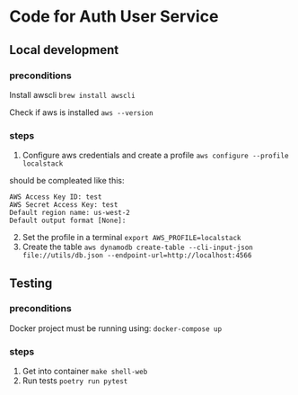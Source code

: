 # Code for Auth User Service

## Local development

### preconditions
Install awscli
```brew install awscli```

Check if aws is installed
```aws --version```

### steps
1. Configure aws credentials and create a profile
```aws configure --profile localstack```

should be compleated like this:
```
AWS Access Key ID: test
AWS Secret Access Key: test
Default region name: us-west-2
Default output format [None]:
```
2. Set the profile in a terminal
```export AWS_PROFILE=localstack```
3. Create the table
```aws dynamodb create-table --cli-input-json file://utils/db.json --endpoint-url=http://localhost:4566```

## Testing
### preconditions
Docker project must be running using: ```docker-compose up```

### steps
1. Get into container
```make shell-web```
2. Run tests
```poetry run pytest```

